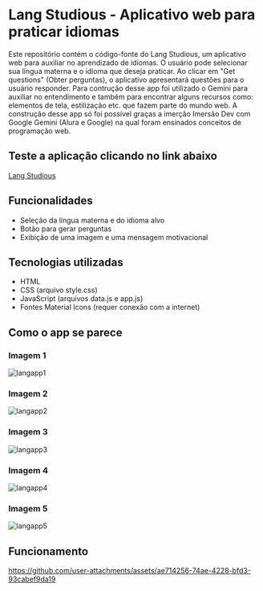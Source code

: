 # Lang Studious - Aplicativo web para praticar idiomas

Este repositório contém o código-fonte do Lang Studious, um aplicativo web para auxiliar no aprendizado de idiomas. O usuário pode selecionar sua língua materna e o idioma que deseja praticar. Ao clicar em "Get questions" (Obter perguntas), o aplicativo apresentará questões para o usuário responder. Para contrução desse app foi utilizado o Gemini para auxiliar no entendimento e também para encontrar alguns recursos como: elementos de tela, estilização etc. que fazem parte do mundo web. A construção desse app só foi possível graças a imerção Imersão Dev com Google Gemini (Alura e Google) na qual foram ensinados conceitos de programação web.

## Teste a aplicação clicando no link abaixo

[Lang Studious](https://lang-studious.vercel.app/)

## Funcionalidades

- Seleção da língua materna e do idioma alvo
- Botão para gerar perguntas
- Exibição de uma imagem e uma mensagem motivacional

## Tecnologias utilizadas

- HTML
- CSS (arquivo style.css)
- JavaScript (arquivos data.js e app.js)
- Fontes Material Icons (requer conexão com a internet)

## Como o app se parece

### Imagem 1

![langapp1](https://github.com/user-attachments/assets/28e28679-964a-4137-b837-58f1d044a750)

### Imagem 2

![langapp2](https://github.com/user-attachments/assets/f2793e96-2b56-419d-9117-ec86d475cfb5)

### Imagem 3

![langapp3](https://github.com/user-attachments/assets/23dc4f16-8fea-4bc8-bb38-c9528d3675d1)

### Imagem 4

![langapp4](https://github.com/user-attachments/assets/fd8697e6-52c6-45ee-8c7b-f46d3da2e998)

### Imagem 5

![langapp5](https://github.com/user-attachments/assets/ac832d59-99fa-468d-bb6b-31dc2e41b331)

## Funcionamento

https://github.com/user-attachments/assets/ae714256-74ae-4228-bfd3-93cabef9da19
